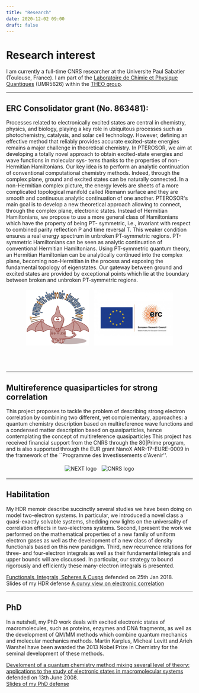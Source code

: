 ```yaml
---
title: "Research"
date: 2020-12-02 09:00
draft: false
---
```


# Research interest

I am currently a full-time CNRS researcher at the Universite Paul Sabatier (Toulouse, France).
I am part of the [Laboratoire de Chimie et Physique Quantiques](http://www.lcpq.ups-tlse.fr/?lang=en) (UMR5626) within the [THEO group](http://www.lcpq.ups-tlse.fr/spip.php?rubrique33&lang=en).

***

## ERC Consolidator grant (No. 863481):

Processes related to electronically excited states are central in chemistry, physics, and biology, playing a key role in ubiquitous processes such as photochemistry, catalysis, and solar cell technology. However, defining an effective method that reliably provides accurate excited-state energies remains a major challenge in theoretical chemistry. In PTEROSOR, we aim at developing a totally novel approach to obtain excited-state energies and wave functions in molecular sys- tems thanks to the properties of non-Hermitian Hamiltonians. Our key idea is to perform an analytic continuation of conventional computational chemistry methods. Indeed, through the complex plane, ground and excited states can be naturally connected. In a non-Hermitian complex picture, the energy levels are sheets of a more complicated topological manifold called Riemann surface and they are smooth and continuous analytic continuation of one another. PTEROSOR's main goal is to develop a new theoretical approach allowing to connect, through the complex plane, electronic states. Instead of Hermitian Hamiltonians, we propose to use a more general class of Hamiltonians which have the property of being PT- symmetric, i.e., invariant with respect to combined parity reflection P and time reversal T. This weaker condition ensures a real energy spectrum in unbroken PT-symmetric regions. PT-symmetric Hamiltonians can be seen as analytic continuation of conventional Hermitian Hamiltonians. Using PT-symmetric quantum theory, an Hermitian Hamiltonian can be analytically continued into the complex plane, becoming non-Hermitian in the process and exposing the fundamental topology of eigenstates. Our gateway between ground and excited states are provided by exceptional points which lie at the boundary between broken and unbroken PT-symmetric regions.

<center>
	    <img class="titou" height="150" src="/img/PTEROSOR.jpg" alt="PTEROSOR logo" hspace="5" vspace="5" /> 
	    <img class="titou" height="150" src="/img/ERC.jpg" alt="ERC logo" hspace="5" vspace="5" /> <br>
</center>

<br><br>

*** 

## Multireference quasiparticles for strong correlation

This project proposes to tackle the problem of describing strong electron correlation by combining two different, yet complementary, approaches: a quantum chemistry description based on multireference wave functions and a condensed matter description based on quasiparticles, hence contemplating the concept of multireference quasiparticles
This project has received financial support from the CNRS through the 80|Prime program, and is also supported through the EUR grant NanoX ANR-17-EURE-0009 in the framework of the ``Programme des Investissements d'Avenir''.

<center>
	    <img class="titou" height="100" src="/img/NEXT.jpg" alt="NEXT logo" hspace="5" vspace="5" /> 
	    <img class="titou" height="100" src="/ing/CNRS.jpg" alt="CNRS logo" hspace="5" vspace="5" /> <br>
</center>

*** 

## Habilitation

My HDR memoir describe succinctly several studies we have been doing on model two-electron systems.
In particular, we introduced a novel class a quasi-exactly solvable systems, shedding new lights on the universality of correlation effects in two-electrons systems.
Second, I present the work we performed on the mathematical properties of a new family of uniform electron gases as well as the development of a new class of density functionals based on this new paradigm.
Third, new recurrence relations for three- and four-electron integrals as well as their fundamental integrals and upper bounds will are discussed.
In particular, our strategy to bound rigorously and efficiently these many-electron integrals is presented.

[Functionals, Integrals, Spheres & Cusps](https://github.com/pfloos/WEB_LOOS/tree/master/static/pub/HDR.pdf) defended on 25th Jan 2018.  
Slides of my HDR defense [A curvy view on electronic correlation](https://github.com/pfloos/WEB_LOOS/tree/master/static/pub/slides-hdr.pdf)

***

## PhD

In a nutshell, my PhD work deals with excited electronic states of macromolecules, such as proteins, enzymes and DNA fragments, as well as the development of QM/MM methods which combine quantum mechanics and molecular mechanics methods.
Martin Karplus, Micheal Levitt and Arieh Warshel have been awarded the 2013 Nobel Prize in Chemistry for the seminal development of these methods.

[Develoment of a quantum chemistry method mixing several level of theory: applications to the study of electronic states in macromolecular systems](https://github.com/pfloos/WEB_LOOS/tree/master/static/pub/thesis.pdf) defended on 13th June 2008.  
[Slides of my PhD defense](https://github.com/pfloos/WEB_LOOS/tree/master/static/pub/slides-thesis.pdf)
